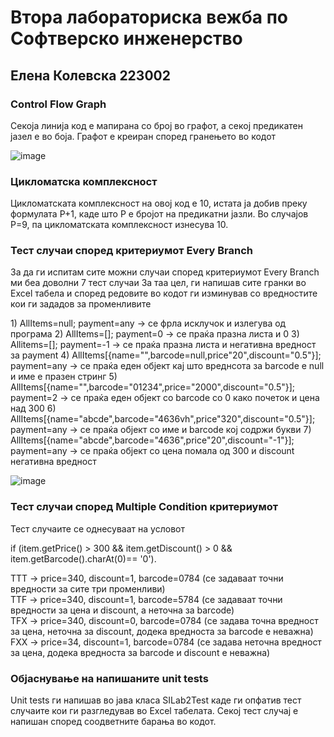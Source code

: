 <h1>Втора лабораториска вежба по Софтверско инженерство</h1>
<h2>Елена Колевска 223002</h2>

<h3>Control Flow Graph</h3>

<p>Секоја линија код е мапирана со број во графот, а секој предикатен јазел е во боја. Графот е креиран според гранењето во кодот</p>

![image](https://github.com/elenaakolevska/SI_2024_lab2_223002/assets/138319656/cb0a4a88-5073-4990-bd15-02d56f97f481)


<h3>Цикломатска комплексност</h3>
<p>Цикломатската комплексност на овој код е 10, истата ја добив преку формулата P+1, каде што P е бројот на предикатни јазли. Во случајoв P=9, па цикломатската комплексност изнесува 10.</p>

<h3>Тест случаи според критериумот Every Branch</h3>
<p>За да ги испитам сите можни случаи според критериумот Every Branch ми беа доволни 7 тест случаи
За таа цел, ги напишав сите гранки во Excel табела и според редовите во кодот ги изминував со вредностите кои ги зададов за променливите</p>  
1) AllItems=null; payment=any -> се фрла исклучок и излегува од програма  
2) AllItems=[]; payment=0 -> се праќа празна листа и 0  
3) Allitems=[]; payment=-1 -> се праќа празна листа и негативна вредност за payment  
4) AllItems[{name="",barcode=null,price"20",discount="0.5"}]; payment=any   -> се праќа еден објект кај што вреднсота за barcode е null и име е празен стринг  
5) AllItems[{name="",barcode="01234",price="2000",discount="0.5"}]; payment=2   -> се праќа еден објект со barcode со 0 како почеток и цена над 300  
6) AllItems[{name="abcde",barcode="4636vh",price"320",discount="0.5"}]; payment=any   -> се праќа објект со име и barcode кој содржи букви  
7) AllItems[{name="abcde",barcode="4636",price"20",discount="-1"}]; payment=any   -> се праќа објект со цена помала од 300 и discount негативна вредност  

![image](https://github.com/elenaakolevska/SI_2024_lab2_223002/assets/138319656/2e1957a2-fc6c-4bfb-a614-58cfecb2e5fc)

<h3>Тест случаи според Multiple Condition критериумот</h3>
Тест случаите се однесуваат на условот  

if (item.getPrice() > 300 && item.getDiscount() > 0 && item.getBarcode().charAt(0)== '0').

TTT  -> price=340, discount=1, barcode=0784 (се задаваат точни вредности за сите три променливи)  
TTF  -> price=340, discount=1, barcode=5784 (се задаваат точни вредности за цена и discount, а неточна за barcode)  
TFX  -> price=340, discount=0, barcode=0784 (се задава точнa вредност за цена, неточна за discount, додека вредноста за barcode е неважна)  
FXX  -> price=34, discount=1, barcode=0784  (се задава неточнa вредност за цена, додека вредноста за barcode и discount е неважна)  

<h3>Објаснување на напишаните unit tests</h3>

Unit tests ги напишав во јава класа SILab2Test каде ги опфатив тест случаите кои ги разгледував во Excel табелата. Секој тест случај е напишан според соодветните барања во кодот. 

